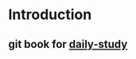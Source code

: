 <!--
 * @Author: zlx
 * @Date: 2019-12-10 10:07:21
 * @LastEditors: zlx
 * @LastEditTime: 2019-12-18 10:25:57
 * @Description: 
 -->

# Introduction

##  git book for [daily-study](https://github.com/zlx362211854/daily-study)


